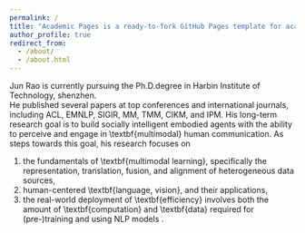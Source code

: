 ```yaml
---
permalink: /
title: "Academic Pages is a ready-to-fork GitHub Pages template for academic personal websites"
author_profile: true
redirect_from: 
  - /about/
  - /about.html
---
```

Jun Rao is currently pursuing the Ph.D.degree in Harbin Institute of Technology, shenzhen.  
He published several papers at top conferences and international journals, including ACL, EMNLP, SIGIR, MM, TMM, CIKM, and IPM.
His long-term research goal is to build socially intelligent embodied agents with the ability to perceive and engage in \textbf{multimodal} human communication. 
As steps towards this goal, his research focuses on 
1) the fundamentals of \textbf{multimodal learning}, specifically the representation, translation, fusion, and alignment of heterogeneous data sources,
2) human-centered \textbf{language, vision}, and their applications, 
3) the real-world deployment of \textbf{efficiency} involves both the amount of \textbf{computation} and \textbf{data} required for (pre-)training and using NLP models . 
